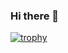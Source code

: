 ### Hi there 👋

[![trophy](https://github-profile-trophy.vercel.app/?username=ncthanh2000)](https://github.com/ryo-ma/github-profile-trophy)

<!--
**ncthanh2000/ncthanh2000** is a ✨ _special_ ✨ repository because its `README.md` (this file) appears on your GitHub profile.

Here are some ideas to get you started:

- 🔭 I’m currently working on ...
- 🌱 I’m currently learning ...
- 👯 I’m looking to collaborate on ...
- 🤔 I’m looking for help with ...
- 💬 Ask me about ...
- 📫 How to reach me: ...
- 😄 Pronouns: ...
- ⚡ Fun fact: ...
-->
